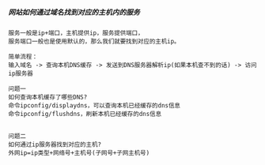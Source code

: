 ##### 网站如何通过域名找到对应的主机内的服务
    服务一般是ip+端口，主机提供ip，服务提供端口，
    服务端口一般也是使用默认的，那么我们就要找到对应的主机ip。
    
    简单流程：
    输入域名 -> 查询本机DNS缓存 -> 发送到DNS服务器解析ip(如果本机查不到的话) -> 访问ip服务器

    问题一
    如何查询本机缓存了哪些DNS?
    命令ipconfig/displaydns，可以查询本机已经缓存的dns信息
    命令ipconfig/flushdns，刷新本机已经缓存的dns信息


    问题二
    如何通过ip服务器找到对应的主机?
    外网ip=ip类型+网络号+主机号(子网号+子网主机号)
    




